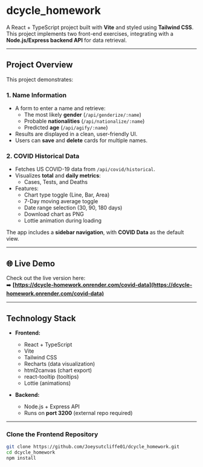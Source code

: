 # dcycle_homework

A React + TypeScript project built with **Vite** and styled using **Tailwind CSS**. This project implements two front-end exercises, integrating with a **Node.js/Express backend API** for data retrieval.

---

## Project Overview

This project demonstrates:

### 1. **Name Information**
- A form to enter a name and retrieve:
  - The most likely **gender** (`/api/genderize/:name`)
  - Probable **nationalities** (`/api/nationalize/:name`)
  - Predicted **age** (`/api/agify/:name`)
- Results are displayed in a clean, user-friendly UI.
- Users can **save** and **delete** cards for multiple names.

### 2. **COVID Historical Data**
- Fetches US COVID-19 data from `/api/covid/historical`.
- Visualizes **total** and **daily metrics**:
  - Cases, Tests, and Deaths
- Features:
  - Chart type toggle (Line, Bar, Area)
  - 7-Day moving average toggle
  - Date range selection (30, 90, 180 days)
  - Download chart as PNG
  - Lottie animation during loading

The app includes a **sidebar navigation**, with **COVID Data** as the default view.

---

## 🌐 Live Demo

Check out the live version here:  
➡️ **[https://dcycle-homework.onrender.com/covid-data](https://dcycle-homework.onrender.com/covid-data)**

---

## Technology Stack

- **Frontend:**
  - React + TypeScript
  - Vite
  - Tailwind CSS
  - Recharts (data visualization)
  - html2canvas (chart export)
  - react-tooltip (tooltips)
  - Lottie (animations)

- **Backend:**
  - Node.js + Express API
  - Runs on **port 3200** (external repo required)

---

### Clone the Frontend Repository

```bash
git clone https://github.com/Joeysutcliffe01/dcycle_homework.git
cd dcycle_homework
npm install




